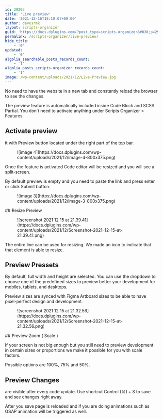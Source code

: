 ```yaml
---
id: 29203
title: 'Live preview'
date: '2021-12-16T18:10:07+00:00'
author: devusrmk
layout: scripts-organizer
guid: 'https://docs.dplugins.com/?post_type=scripts-organizer&#038;p=29203'
permalink: /scripts-organizer/live-preview/
hide_title:
    - '0'
updated:
    - '0'
algolia_searchable_posts_records_count:
    - '1'
algolia_posts_scripts-organizer_records_count:
    - '1'
image: /wp-content/uploads/2021/12/LIve-Preview.jpg
---
```


No need to have the website in a new tab and constantly reload the browser to see the changes.

The preview feature is automatically included inside Code Block and SCSS Partial. You don't need to activate anything under Scripts Organizer &gt; Features.

## Activate preview 

it with Preview button located under the right part of the top bar.

<figure class="wp-block-image size-large">![image 4](https://docs.dplugins.com/wp-content/uploads/2021/12/image-4-800x375.png)</figure>Once the feature is activated Code editor will be resized and you will see a split-screen.

By default preview is empty and you need to paste the link and press enter or click Submit button.

<figure class="wp-block-image size-large">![image 3](https://docs.dplugins.com/wp-content/uploads/2021/12/image-3-800x375.png)</figure>## Resize Preview

<figure class="wp-block-image size-full">![screenshot 2021 12 15 at 21.39.41](https://docs.dplugins.com/wp-content/uploads/2021/12/Screenshot-2021-12-15-at-21.39.41.png)</figure>The entire line can be used for resizing. We made an icon to indicate that that element is able to resize.

## Preview Pressets

By default, full width and height are selected. You can use the dropdown to choose one of the predefined sizes to preview better your development for mobiles, tablets, and desktops.

Preview sizes are synced with Figma Artboard sizes to be able to have pixel-perfect design and development.

<figure class="wp-block-image size-full is-resized">![screenshot 2021 12 15 at 21.32.56](https://docs.dplugins.com/wp-content/uploads/2021/12/Screenshot-2021-12-15-at-21.32.56.png)</figure>## <meta charset="utf-8"></meta>Preview Zoom ( Scale )

If your screen is not big enough but you still need to preview development in certain sizes or proportions we make it possible for you with scale factors.

Possible options are 100%, 75% and 50%.

## Preview Changes

are visible after every code update. Use shortcut Control (⌘) + S to save and see changes right away.

After you save page is reloaded and if you are doing animations such as GSAP animation will be triggered as well.